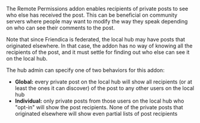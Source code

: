 The Remote Permissions addon enables recipients of private posts to see who else has received the post. This can be beneficial on community servers where people may want to modify the way they speak depending on who can see their comments to the post.

Note that since Friendica is federated, the local hub may have posts that originated elsewhere. In that case, the addon has no way of knowing all the recipients of the post, and it must settle for finding out who else can see it on the local hub.

The hub admin can specify one of two behaviors for this addon:

* **Global:** every private post on the local hub will show all recipients (or at least the ones it can discover) of the post to any other users on the local hub
* **Individual:** only private posts from those users on the local hub who "opt-in" will show the post recipients. None of the private posts that originated elsewhere will show even partial lists of post recipients
